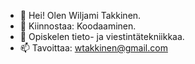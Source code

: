 - 👋 Hei! Olen Wiljami Takkinen.
- 👀 Kiinnostaa: Koodaaminen.
- 🌱 Opiskelen tieto- ja viestintätekniikkaa.
- 📫 Tavoittaa: wtakkinen@gmail.com

<!---
WiljamiT/WiljamiT is a ✨ special ✨ repository because its `README.md` (this file) appears on your GitHub profile.
You can click the Preview link to take a look at your changes.
--->
